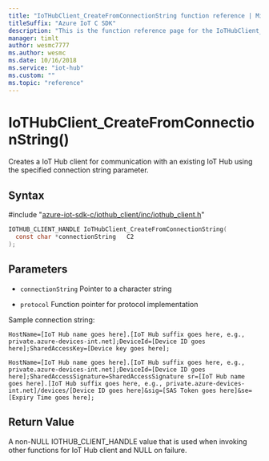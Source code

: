 ```yaml
---                             
title: "IoTHubClient_CreateFromConnectionString function reference | Microsoft Docs" 
titleSuffix: "Azure IoT C SDK"            
description: "This is the function reference page for the IoTHubClient_CreateFromConnectionString() function in the Azure IoT C SDK. This SDK is used with Azure IoT Hub and Azure IoT Hub Device Provisioning Service"            
manager: timlt                 
author: wesmc7777              
ms.author: wesmc               
ms.date: 10/16/2018                    
ms.service: "iot-hub"             
ms.custom: ""                
ms.topic: "reference"        
---                            
```


# IoTHubClient_CreateFromConnectionString()

Creates a IoT Hub client for communication with an existing IoT Hub using the specified connection string parameter.

## Syntax

\#include "[azure-iot-sdk-c/iothub_client/inc/iothub_client.h](../iothub-client-h.md)"  
```C
IOTHUB_CLIENT_HANDLE IoTHubClient_CreateFromConnectionString(
  const char *connectionString   C2
);
```

## Parameters
* `connectionString` Pointer to a character string 

* `protocol` Function pointer for protocol implementation

Sample connection string: 
```
HostName=[IoT Hub name goes here].[IoT Hub suffix goes here, e.g., private.azure-devices-int.net];DeviceId=[Device ID goes here];SharedAccessKey=[Device key goes here];
```

```
HostName=[IoT Hub name goes here].[IoT Hub suffix goes here, e.g., private.azure-devices-int.net];DeviceId=[Device ID goes here];SharedAccessSignature=SharedAccessSignature sr=[IoT Hub name goes here].[IoT Hub suffix goes here, e.g., private.azure-devices-int.net]/devices/[Device ID goes here]&sig=[SAS Token goes here]&se=[Expiry Time goes here];
```

## Return Value
A non-NULL IOTHUB_CLIENT_HANDLE value that is used when invoking other functions for IoT Hub client and NULL on failure.

